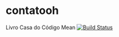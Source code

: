 # contatooh
Livro Casa do Código Mean [![Build Status](https://travis-ci.org/augusto-jm-amaral/contatooh.svg?branch=master)](https://travis-ci.org/augusto-jm-amaral/contatooh)
